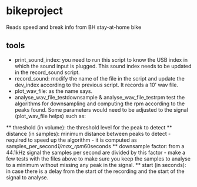 # bikeproject
Reads speed and break info from BH stay-at-home bike

## tools

* print_sound_index: you need to run this script to know the USB index in which the sound input is plugged. This sound index needs to be updated in the record_sound script.
* record_sound: modify the name of the file in the script and update the dev_index according to the previous script. It records a 10' wav file.
* plot_wav_file: as the name says.
* analyse_wav_file_testdownsample & analyse_wav_file_testrpm test the algorithms for downsampling and computing the rpm according to the peaks found. Some parameters would need to be adjusted to the signal (plot_wav_file helps) such as:

** threshold (in volume): the threshold level for the peak to detect
** distance (in samples): minimum distance between peaks to detect - required to speed up the algorithm - it is computed as samples_per_second*1/max_rpm*60seconds
** downsample factor: from a 44.1kHz signal the samples per second are divided by this factor - make a few tests with the files above to make sure you keep the samples to analyse to a minimum without missing any peak in the signal.
** start (in seconds): in case there is a delay from the start of the recording and the start of the signal to analyse.
